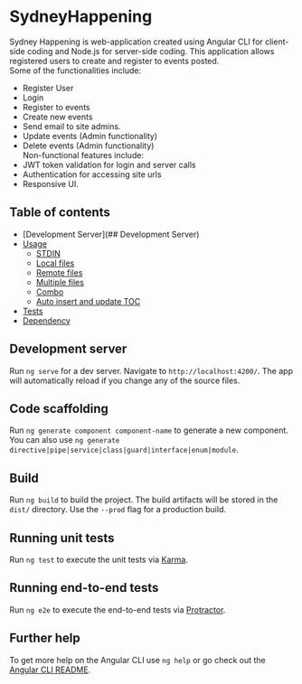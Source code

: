 # SydneyHappening

Sydney Happening is web-application created using Angular CLI for client-side coding and Node.js for server-side coding. This application allows registered users to create and register to events posted. <br>
Some of the functionalities include: <br>
* Register User<br>
* Login<br>
* Register to events<br>
* Create new events<br>
* Send email to site admins.<br>
* Update events (Admin functionality)<br>
* Delete events (Admin functionality)<br>
Non-functional features include:<br>
* JWT token validation for login and server calls<br>
* Authentication for accessing site urls<br>
* Responsive UI.<br>

## Table of contents
<!--ts-->
   * [Development Server](## Development Server)
   * [Usage](#usage)
      * [STDIN](#stdin)
      * [Local files](#local-files)
      * [Remote files](#remote-files)
      * [Multiple files](#multiple-files)
      * [Combo](#combo)
      * [Auto insert and update TOC](#auto-insert-and-update-toc)
   * [Tests](#tests)
   * [Dependency](#dependency)
<!--te-->

## Development server

Run `ng serve` for a dev server. Navigate to `http://localhost:4200/`. The app will automatically reload if you change any of the source files.

## Code scaffolding

Run `ng generate component component-name` to generate a new component. You can also use `ng generate directive|pipe|service|class|guard|interface|enum|module`.

## Build

Run `ng build` to build the project. The build artifacts will be stored in the `dist/` directory. Use the `--prod` flag for a production build.

## Running unit tests

Run `ng test` to execute the unit tests via [Karma](https://karma-runner.github.io).

## Running end-to-end tests

Run `ng e2e` to execute the end-to-end tests via [Protractor](http://www.protractortest.org/).

## Further help

To get more help on the Angular CLI use `ng help` or go check out the [Angular CLI README](https://github.com/angular/angular-cli/blob/master/README.md).
